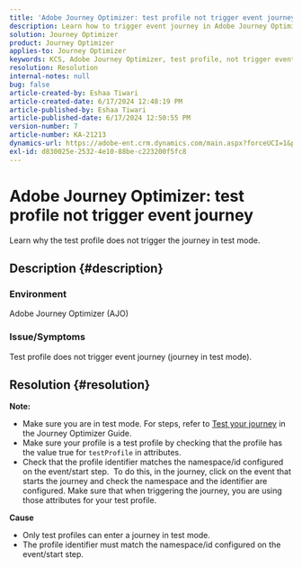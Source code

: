 ```yaml
---
title: 'Adobe Journey Optimizer: test profile not trigger event journey'
description: Learn how to trigger event journey in Adobe Journey Optimizer.
solution: Journey Optimizer
product: Journey Optimizer
applies-to: Journey Optimizer
keywords: KCS, Adobe Journey Optimizer, test profile, not trigger event journey, AJO
resolution: Resolution
internal-notes: null
bug: false
article-created-by: Eshaa Tiwari
article-created-date: 6/17/2024 12:48:19 PM
article-published-by: Eshaa Tiwari
article-published-date: 6/17/2024 12:50:55 PM
version-number: 7
article-number: KA-21213
dynamics-url: https://adobe-ent.crm.dynamics.com/main.aspx?forceUCI=1&pagetype=entityrecord&etn=knowledgearticle&id=eb870bdd-a72c-ef11-840a-6045bd029b18
exl-id: d830025e-2532-4e10-88be-c223200f5fc8
---
```

# Adobe Journey Optimizer: test profile not trigger event journey


Learn why the test profile does not trigger the journey in test mode.

## Description {#description}


### <b>Environment</b>

Adobe Journey Optimizer (AJO)

### <b>Issue/Symptoms</b>

Test profile does not trigger event journey (journey in test mode).


## Resolution {#resolution}

<b>Note:</b>
- Make sure you are in test mode. For steps, refer to [Test your journey](https://experienceleague.adobe.com/docs/journey-optimizer/using/orchestrate-journeys/create-journey/testing-the-journey.html) in the Journey Optimizer Guide.
- Make sure your profile is a test profile by checking that the profile has the value true for `testProfile` in attributes.
- Check that the profile identifier matches the namespace/id configured on the event/start step.  To do this, in the journey, click on the event that starts the journey and check the namespace and the identifier are configured. Make sure that when triggering the journey, you are using those attributes for your test profile.

<b>Cause</b>
- Only test profiles can enter a journey in test mode.
- The profile identifier must match the namespace/id configured on the event/start step.
